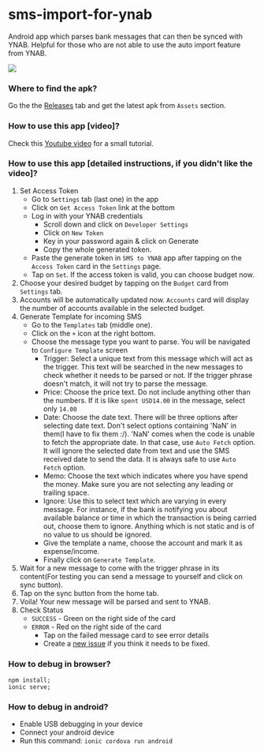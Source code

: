 # sms-import-for-ynab
Android app which parses bank messages that can then be synced with YNAB. Helpful for those who are not able to use the auto import feature from YNAB.

<img src="https://i.imgur.com/ahDfDoM.png">

### Where to find the apk?
Go the the [Releases](https://github.com/akashpjames/sms-import-for-ynab/releases) tab and get the latest apk from `Assets` section.

### How to use this app [video]?
Check this [Youtube video](https://www.youtube.com/watch?v=1PT1QhzM5Mg) for a small tutorial.

### How to use this app [detailed instructions, if you didn't like the video]?
1. Set Access Token
    - Go to `Settings` tab (last one) in the app
    - Click on `Get Access Token` link at the bottom
    - Log in with your YNAB credentials
        - Scroll down and click on `Developer Settings`
        - Click on `New Token`
        - Key in your password again & click on Generate
        - Copy the whole generated token.
    - Paste the generate token in `SMS to YNAB` app after tapping on the `Access Token` card in the `Settings` page.
    - Tap on `Set`. If the access token is valid, you can choose budget now.
2. Choose your desired budget by tapping on the `Budget` card from `Settings` tab.
3. Accounts will be automatically updated now. `Accounts` card will display the number of accounts available in the selected budget.
4. Generate Template for incoming SMS
    - Go to the `Templates` tab (middle one).
    - Click on the `+` icon at the right bottom.
    - Choose the message type you want to parse. You will be navigated to `Configure Template` screen
        - Trigger: Select a unique text from this message which will act as the trigger. This text will be searched in the new messages to check whether it needs to be parsed or not. If the trigger phrase doesn't match, it will not try to parse the message.
        - Price: Choose the price text. Do not include anything other than the numbers. If it is like `spent USD14.00` in the message, select only `14.00`
        - Date: Choose the date text. There will be three options after selecting date text. Don't select options containing 'NaN' in them(I have to fix them :/). 'NaN' comes when the code is unable to fetch the appropriate date. In that case, use `Auto Fetch` option. It will ignore the selected date from text and use the SMS received date to send the data. It is always safe to use `Auto Fetch` option.
        - Memo: Choose the text which indicates where you have spend the money. Make sure you are not selecting any leading or trailing space.
        - Ignore: Use this to select text which are varying in every message. For instance, if the bank is notifying you about available balance or time in which the transaction is being carried out, choose them to ignore. Anything which is not static and is of no value to us should be ignored.
        - Give the template a name, choose the account and mark it as expense/income.
        - Finally click on `Generate Template`.
5. Wait for a new message to come with the trigger phrase in its content(For testing you can send a message to yourself and click on sync button).
6. Tap on the sync button from the home tab.
7. Voila! Your new message will be parsed and sent to YNAB.
8. Check Status
    - `SUCCESS` - Green on the right side of the card
    - `ERROR` - Red on the right side of the card
        - Tap on the failed message card to see error details
        - Create a [new issue](https://github.com/akashpjames/sms-import-for-ynab/issues/new/choose) if you think it needs to be fixed.
        
### How to debug in browser?
    npm install;
    ionic serve;

### How to debug in android?
- Enable USB debugging in your device
- Connect your android device
- Run this command: `ionic cordova run android`
